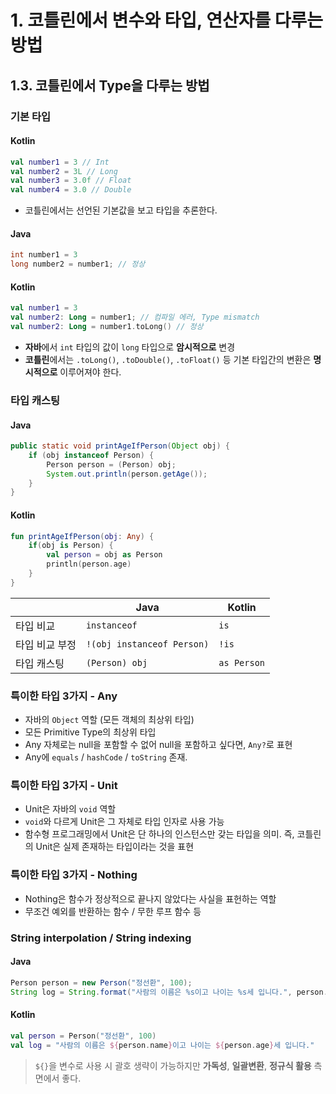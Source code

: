 # 1. 코틀린에서 변수와 타입, 연산자를 다루는 방법

## 1.3. 코틀린에서 Type을 다루는 방법

### 기본 타입

#### Kotlin
```kotlin
val number1 = 3 // Int
val number2 = 3L // Long
val number3 = 3.0f // Float
val number4 = 3.0 // Double 
```
* 코틀린에서는 선언된 기본값을 보고 타입을 추론한다.

#### Java
```java
int number1 = 3
long number2 = number1; // 정상
```

#### Kotlin
```kotlin
val number1 = 3
val number2: Long = number1; // 컴파일 에러, Type mismatch
val number2: Long = number1.toLong() // 정상
```
* **자바**에서 `int` 타입의 값이 `long` 타입으로 **암시적으로** 변경
* **코틀린**에서는 `.toLong()`, `.toDouble()`, `.toFloat()` 등 기본 타입간의 변환은 **명시적으로** 이루어져야 한다.

### 타입 캐스팅

#### Java
```java
public static void printAgeIfPerson(Object obj) {
    if (obj instanceof Person) {
        Person person = (Person) obj;
        System.out.println(person.getAge());
    }
}
```

#### Kotlin
```kotlin
fun printAgeIfPerson(obj: Any) {
    if(obj is Person) {
        val person = obj as Person
        println(person.age)
    }
}
```
||Java|Kotlin|
|--|--|--|
|타입 비교|`instanceof`|`is`|
|타입 비교 부정|`!(obj instanceof Person)`|`!is`|
|타입 캐스팅|`(Person) obj`|`as Person`|

### 특이한 타입 3가지 - Any
* 자바의 `Object` 역할 (모든 객체의 최상위 타입)
* 모든 Primitive Type의 최상위 타입
* Any 자체로는 null을 포함할 수 없어 null을 포함하고 싶다면, `Any?`로 표현
* Any에 `equals` / `hashCode` / `toString` 존재.

### 특이한 타입 3가지 - Unit
* Unit은 자바의 `void` 역할
* `void`와 다르게 Unit은 그 자체로 타입 인자로 사용 가능
* 함수형 프로그래밍에서 Unit은 단 하나의 인스턴스만 갖는 타입을 의미. 즉, 코틀린의 Unit은 실제 존재하는 타입이라는 것을 표현

### 특이한 타입 3가지 - Nothing
* Nothing은 함수가 정상적으로 끝나지 않았다는 사실을 표헌하는 역할
* 무조건 예외를 반환하는 함수 / 무한 루프 함수 등

### String interpolation / String indexing

#### Java
```java
Person person = new Person("정선환", 100);
String log = String.format("사람의 이름은 %s이고 나이는 %s세 입니다.", person.getName(), person.getAge());
```
#### Kotlin
```kotlin
val person = Person("정선환", 100)
val log = "사람의 이름은 ${person.name}이고 나이는 ${person.age}세 입니다."
```

> `${}`을 변수로 사용 시 괄호 생략이 가능하지만 **가독성**, **일괄변환**, **정규식 활용** 측면에서 좋다.

